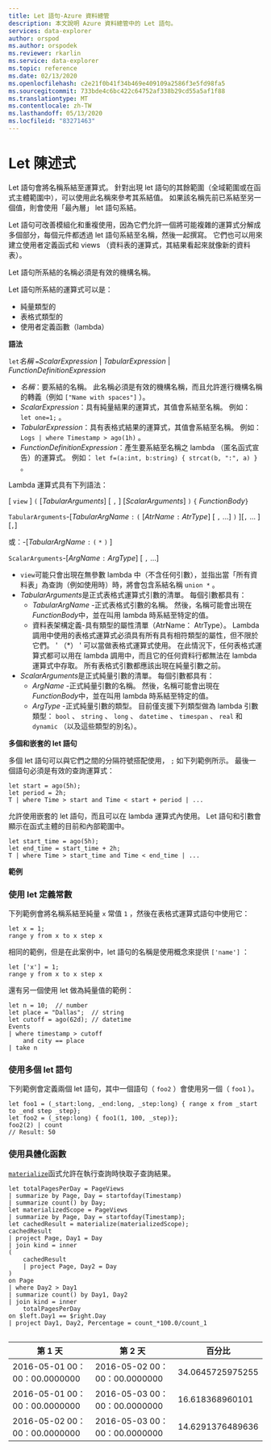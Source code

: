```yaml
---
title: Let 語句-Azure 資料總管
description: 本文說明 Azure 資料總管中的 Let 語句。
services: data-explorer
author: orspod
ms.author: orspodek
ms.reviewer: rkarlin
ms.service: data-explorer
ms.topic: reference
ms.date: 02/13/2020
ms.openlocfilehash: c2e21f0b41f34b469e409109a2586f3e5fd98fa5
ms.sourcegitcommit: 733bde4c6bc422c64752af338b29cd55a5af1f88
ms.translationtype: MT
ms.contentlocale: zh-TW
ms.lasthandoff: 05/13/2020
ms.locfileid: "83271463"
---
```

# <a name="let-statement"></a>Let 陳述式

Let 語句會將名稱系結至運算式。 針對出現 let 語句的其餘範圍（全域範圍或在函式主體範圍中），可以使用此名稱來參考其系結值。 如果該名稱先前已系結至另一個值，則會使用「最內層」 let 語句系結。

Let 語句可改善模組化和重複使用，因為它們允許一個將可能複雜的運算式分解成多個部分，每個元件都透過 let 語句系結至名稱，然後一起撰寫。 它們也可以用來建立使用者定義函式和 views （資料表的運算式，其結果看起來就像新的資料表）。

Let 語句所系結的名稱必須是有效的機構名稱。

Let 語句所系結的運算式可以是：
* 純量類型的
* 表格式類型的
* 使用者定義函數（lambda）

**語法**

`let`*名稱* `=`*ScalarExpression*  | *TabularExpression*  | *FunctionDefinitionExpression*

* *名稱*：要系結的名稱。 此名稱必須是有效的機構名稱，而且允許進行機構名稱的轉義（例如 `["Name with spaces"]` ）。 
* *ScalarExpression*：具有純量結果的運算式，其值會系結至名稱。 例如： `let one=1;` 。
* *TabularExpression*：具有表格式結果的運算式，其值會系結至名稱。 例如： `Logs | where Timestamp > ago(1h)` 。
* *FunctionDefinitionExpression*：產生要系結至名稱之 lambda （匿名函式宣告）的運算式。
  例如： `let f=(a:int, b:string) { strcat(b, ":", a) }` 。

Lambda 運算式具有下列語法：

[ `view` ] `(` [*TabularArguments*] [ `,` ] [*ScalarArguments*] `)` `{` *FunctionBody*`}`

`TabularArguments`-[*TabularArgName* `:` `(` [*AtrName* `:` *AtrType*] [ `,` ...] `)` ][`,` ... ][`,`]

 或：-[*TabularArgName* `:` `(` `*` `)` ]

`ScalarArguments`-[*ArgName* `:` *ArgType*] [ `,` ...]

* `view`可能只會出現在無參數 lambda 中（不含任何引數），並指出當「所有資料表」為查詢（例如使用時）時，將會包含系結名稱 `union *` 。
* *TabularArguments*是正式表格式運算式引數的清單。
  每個引數都具有：
  * *TabularArgName* -正式表格式引數的名稱。 然後，名稱可能會出現在*FunctionBody*中，並在叫用 lambda 時系結至特定的值。 
  * 資料表架構定義-具有類型的屬性清單（AtrName： AtrType）。
  Lambda 調用中使用的表格式運算式必須具有所有具有相符類型的屬性，但不限於它們。 
  ' （*） ' 可以當做表格式運算式使用。 在此情況下，任何表格式運算式都可以用在 lambda 調用中，而且它的任何資料行都無法在 lambda 運算式中存取。
  所有表格式引數都應該出現在純量引數之前。
* *ScalarArguments*是正式純量引數的清單。 
  每個引數都具有：
  * *ArgName* -正式純量引數的名稱。 然後，名稱可能會出現在*FunctionBody*中，並在叫用 lambda 時系結至特定的值。  
  * *ArgType* -正式純量引數的類型。 目前僅支援下列類型做為 lambda 引數類型： `bool` 、 `string` 、 `long` 、 `datetime` 、 `timespan` 、 `real` 和 `dynamic` （以及這些類型的別名）。

**多個和嵌套的 let 語句**

多個 let 語句可以與它們之間的分隔符號搭配使用， `;` 如下列範例所示。
最後一個語句必須是有效的查詢運算式： 

```kusto
let start = ago(5h); 
let period = 2h; 
T | where Time > start and Time < start + period | ...
```

允許使用嵌套的 let 語句，而且可以在 lambda 運算式內使用。
Let 語句和引數會顯示在函式主體的目前和內部範圍中。

```kusto
let start_time = ago(5h); 
let end_time = start_time + 2h; 
T | where Time > start_time and Time < end_time | ...
```

**範例**

### <a name="using-let-to-define-constants"></a>使用 let 定義常數

下列範例會將名稱系結至純量 `x` 常值 `1` ，然後在表格式運算式語句中使用它：

```kusto
let x = 1;
range y from x to x step x
```

相同的範例，但是在此案例中，let 語句的名稱是使用概念來提供 `['name']` ：

```kusto
let ['x'] = 1;
range y from x to x step x
```

還有另一個使用 let 做為純量值的範例：

```kusto
let n = 10;  // number
let place = "Dallas";  // string
let cutoff = ago(62d); // datetime
Events 
| where timestamp > cutoff 
    and city == place 
| take n
```

### <a name="using-multiple-let-statements"></a>使用多個 let 語句

下列範例會定義兩個 let 語句，其中一個語句（ `foo2` ）會使用另一個（ `foo1` ）。

```kusto
let foo1 = (_start:long, _end:long, _step:long) { range x from _start to _end step _step};
let foo2 = (_step:long) { foo1(1, 100, _step)};
foo2(2) | count
// Result: 50
```

### <a name="using-materialize-function"></a>使用具體化函數

[`materialize`](materializefunction.md)函式允許在執行查詢時快取子查詢結果。 

<!-- csl: https://help.kusto.windows.net:443/Samples -->
```kusto
let totalPagesPerDay = PageViews
| summarize by Page, Day = startofday(Timestamp)
| summarize count() by Day;
let materializedScope = PageViews
| summarize by Page, Day = startofday(Timestamp);
let cachedResult = materialize(materializedScope);
cachedResult
| project Page, Day1 = Day
| join kind = inner
(
    cachedResult
    | project Page, Day2 = Day
)
on Page
| where Day2 > Day1
| summarize count() by Day1, Day2
| join kind = inner
    totalPagesPerDay
on $left.Day1 == $right.Day
| project Day1, Day2, Percentage = count_*100.0/count_1


```

|第 1 天|第 2 天|百分比|
|---|---|---|
|2016-05-01 00：00：00.0000000|2016-05-02 00：00：00.0000000|34.0645725975255|
|2016-05-01 00：00：00.0000000|2016-05-03 00：00：00.0000000|16.618368960101|
|2016-05-02 00：00：00.0000000|2016-05-03 00：00：00.0000000|14.6291376489636|
